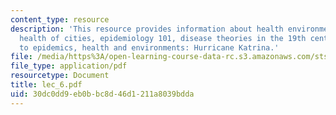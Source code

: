 ```yaml
---
content_type: resource
description: 'This resource provides information about health environments, urbanization,
  health of cities, epidemiology 101, disease theories in the 19th century, responding
  to epidemics, health and environments: Hurricane Katrina.'
file: /media/https%3A/open-learning-course-data-rc.s3.amazonaws.com/sts-005-disease-and-society-in-america-fall-2005/30dc0dd9eb0bbc8d46d1211a8039bdda_lec_6.pdf
file_type: application/pdf
resourcetype: Document
title: lec_6.pdf
uid: 30dc0dd9-eb0b-bc8d-46d1-211a8039bdda
---
```

